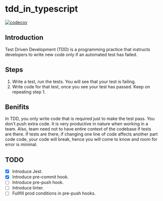 # tdd_in_typescript

[![codecov](https://codecov.io/gh/stybe/tdd_in_typescript/branch/master/graph/badge.svg?token=BKXYB5S792)](https://codecov.io/gh/stybe/tdd_in_typescript)

## Introduction
Test Driven Development (TDD) is a programming practice that instructs developers to write new code only if an automated test has failed.

## Steps
1. Write a test, run the tests. You will see that your test is failing.
2. Write code for that test, once you see your test has passed. Keep on repeating step 1.

## Benifits
In TDD, you only write code that is required just to make the test pass. You don't push extra code.
It is very productive in nature when working in a team. Also, team need not to have entire context of the codebase if tests are there.
If tests are there, if changing one line of code affects another part code code, your code will break, hence you will come to know and room for error is minimal.

## TODO
 - [x] Introduce Jest.
 - [x] Introduce pre-commit hook.
 - [ ] Introduce pre-push hook.
 - [ ] Introduce linter.
 - [ ] Fullfill prod conditions in pre-push hooks.
